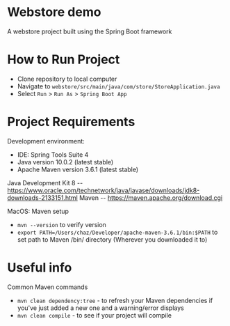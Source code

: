 # Webstore demo
A webstore project built using the Spring Boot framework

# How to Run Project
- Clone repository to local computer
- Navigate to `webstore/src/main/java/com/store/StoreApplication.java`
- Select `Run` > `Run As` > `Spring Boot App`


# Project Requirements
Development environment:
- IDE: Spring Tools Suite 4
- Java version 10.0.2 (latest stable)
- Apache Maven version 3.6.1 (latest stable)

Java Development Kit 8 -- https://www.oracle.com/technetwork/java/javase/downloads/jdk8-downloads-2133151.html
Maven -- https://maven.apache.org/download.cgi


MacOS:
Maven setup
- `mvn --version` to verify version
- `export PATH=/Users/chaz/Developer/apache-maven-3.6.1/bin:$PATH` to set path to Maven /bin/ directory (Wherever you downloaded it to)


# Useful info
Common Maven commands
- `mvn clean dependency:tree` - to refresh your Maven dependencies if you've just added a new one and a warning/error displays
- `mvn clean compile` - to see if your project will compile
